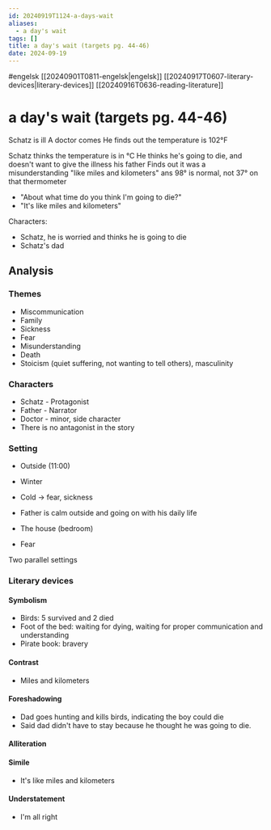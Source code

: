 ```yaml
---
id: 20240919T1124-a-days-wait
aliases:
  - a day's wait
tags: []
title: a day's wait (targets pg. 44-46)
date: 2024-09-19
---
```


#engelsk [[20240901T0811-engelsk|engelsk]] [[20240917T0607-literary-devices|literary-devices]] [[20240916T0636-reading-literature]]

# a day's wait (targets pg. 44-46)

Schatz is ill
A doctor comes
He finds out the temperature is 102°F

Schatz thinks the temperature is in °C
He thinks he's going to die, and doesn't want to give the illness his father
Finds out it was a misunderstanding "like miles and kilometers" ans 98° is normal, not 37° on that thermometer

- "About what time do you think I'm going to die?"
- "It's like miles and kilometers"

Characters:

- Schatz, he is worried and thinks he is going to die
- Schatz's dad

## Analysis

### Themes

- Miscommunication
- Family
- Sickness
- Fear
- Misunderstanding
- Death
- Stoicism (quiet suffering, not wanting to tell others), masculinity

### Characters

- Schatz - Protagonist
- Father - Narrator
- Doctor - minor, side character
- There is no antagonist in the story

### Setting

- Outside (11:00)
- Winter
- Cold -> fear, sickness
- Father is calm outside and going on with his daily life

- The house (bedroom)
- Fear

Two parallel settings

### Literary devices

#### Symbolism

- Birds: 5 survived and 2 died
- Foot of the bed: waiting for dying, waiting for proper communication and understanding
- Pirate book: bravery

#### Contrast

- Miles and kilometers

#### Foreshadowing

- Dad goes hunting and kills birds, indicating the boy could die
- Said dad didn't have to stay because he thought he was going to die.

#### Alliteration

#### Simile

- It's like miles and kilometers

#### Understatement

- I'm all right
